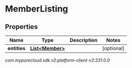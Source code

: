 # MemberListing


## Properties

| Name | Type | Description | Notes |
| ------------ | ------------- | ------------- | ------------- |
| **entities** | [**List&lt;Member&gt;**](Member) |  |  [optional] |




_com.mypurecloud.sdk.v2:platform-client-v2:231.0.0_
